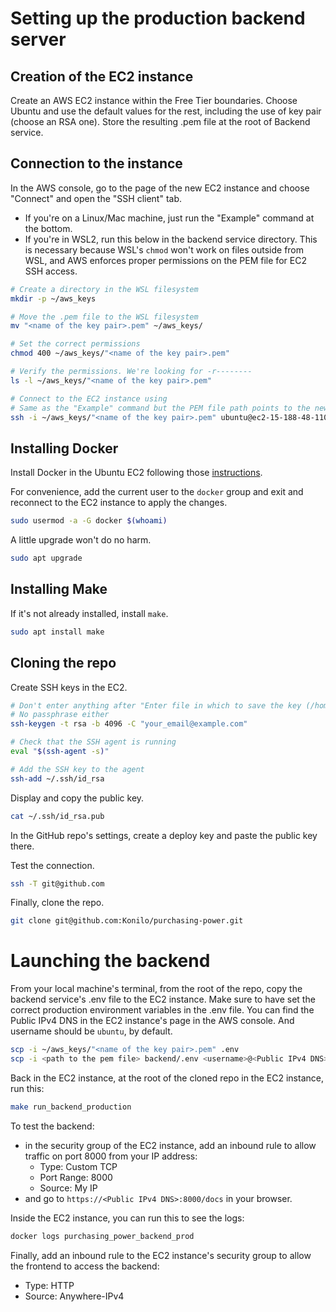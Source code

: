 # Setting up the production backend server
## Creation of the EC2 instance

Create an AWS EC2 instance within the Free Tier boundaries. Choose Ubuntu and use the default values for the rest, including the use of key pair (choose an RSA one). Store the resulting .pem file at the root of Backend service.


## Connection to the instance

In the AWS console, go to the page of the new EC2 instance and choose "Connect" and open the "SSH client" tab.

- If you're on a Linux/Mac machine, just run the "Example" command at the bottom.
- If you're in WSL2, run this below in the backend service directory. This is necessary because WSL's `chmod` won't work on files outside from WSL, and AWS enforces proper permissions on the PEM file for EC2 SSH access.
```bash
# Create a directory in the WSL filesystem
mkdir -p ~/aws_keys

# Move the .pem file to the WSL filesystem
mv "<name of the key pair>.pem" ~/aws_keys/

# Set the correct permissions
chmod 400 ~/aws_keys/"<name of the key pair>.pem"

# Verify the permissions. We're looking for -r--------
ls -l ~/aws_keys/"<name of the key pair>.pem"

# Connect to the EC2 instance using
# Same as the "Example" command but the PEM file path points to the new ~/aws_keys directory
ssh -i ~/aws_keys/"<name of the key pair>.pem" ubuntu@ec2-15-188-48-110.eu-west-3.compute.amazonaws.com
```


## Installing Docker

Install Docker in the Ubuntu EC2 following those [instructions](https://docs.docker.com/engine/install/ubuntu/#install-using-the-repository).

For convenience, add the current user to the `docker` group and exit and reconnect to the EC2 instance to apply the changes.
```bash
sudo usermod -a -G docker $(whoami)
```

A little upgrade won't do no harm.
```bash
sudo apt upgrade
```


## Installing Make

If it's not already installed, install `make`.
```bash
sudo apt install make
```


## Cloning the repo

Create SSH keys in the EC2.
```bash
# Don't enter anything after "Enter file in which to save the key (/home/ubuntu/.ssh/id_rsa):, just press Enter
# No passphrase either
ssh-keygen -t rsa -b 4096 -C "your_email@example.com"

# Check that the SSH agent is running
eval "$(ssh-agent -s)"

# Add the SSH key to the agent
ssh-add ~/.ssh/id_rsa
```

Display and copy the public key.
```bash
cat ~/.ssh/id_rsa.pub
```

In the GitHub repo's settings, create a deploy key and paste the public key there.

Test the connection.
```bash
ssh -T git@github.com
```

Finally, clone the repo.
```bash
git clone git@github.com:Konilo/purchasing-power.git
```


# Launching the backend

From your local machine's terminal, from the root of the repo, copy the backend service's .env file to the EC2 instance.
Make sure to have set the correct production environment variables in the .env file.
You can find the Public IPv4 DNS in the EC2 instance's page in the AWS console. And username should be `ubuntu`, by default.
```bash
scp -i ~/aws_keys/"<name of the key pair>.pem" .env
scp -i <path to the pem file> backend/.env <username>@<Public IPv4 DNS>:~/purchasing-power/backend/.env
```

Back in the EC2 instance, at the root of the cloned repo in the EC2 instance, run this:
```bash
make run_backend_production
```

To test the backend:
- in the security group of the EC2 instance, add an inbound rule to allow traffic on port 8000 from your IP address:
    - Type: Custom TCP
    - Port Range: 8000
    - Source: My IP
- and go to `https://<Public IPv4 DNS>:8000/docs` in your browser.

Inside the EC2 instance, you can run this to see the logs:
```bash
docker logs purchasing_power_backend_prod
```

Finally, add an inbound rule to the EC2 instance's security group to allow the frontend to access the backend:
- Type: HTTP
- Source: Anywhere-IPv4

